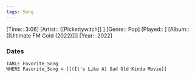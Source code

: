```yaml
---
tags: Song  
---
```

[Time:: 3:06]
[Artist:: [[Pickettywitch]] ]
[Genre:: Pop]
[Played:: ]
[Album:: [[Ultimate FM Gold (2022)]]]
[Year:: 2022]
### Dates
````dataview
TABLE Favorite_Song
WHERE Favorite_Song = [[(It's Like A) Sad Old Kinda Movie]]
````